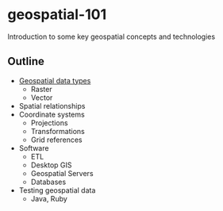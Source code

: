 # geospatial-101
Introduction to some key geospatial concepts and technologies

## Outline
* [Geospatial data types](geospatial-data-types.md)
  * Raster
  * Vector
* Spatial relationships
* Coordinate systems
  * Projections
  * Transformations
  * Grid references
* Software
  * ETL
  * Desktop GIS
  * Geospatial Servers
  * Databases
* Testing geospatial data
  * Java, Ruby

